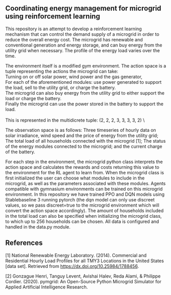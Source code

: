 
## Coordinating energy management for microgrid using reinforcement learning

This repository is an attempt to develop a reinforcement learning mechanism that can control the
demand supply of a microgrid in order to reduce the overall energy cost.
The microgrid has renewable and conventional generation and energy storage, and can buy energy from the
utility grid when necessary. The profile of the energy load varies over the time.

The environment itself is a modified gym environment.
The action space is a tuple representing the actions the microgrid can take: \
Turning on or off solar power, wind power and the gas generator, \
For each of the aforementioned modules: use power generated to support the load, sell to the utility grid,
or charge the battery. \
The microgrid can also buy energy from the utility grid to either support the load or charge the battery. \
Finally the microgrid can use the power stored in the battery to support the load. \
\
This is represented in the multidicrete tuple: (2, 2, 2, 3, 3, 3, 3, 2) \

The observation space is as follows: Three timeseries of hourly data on solar irradiance, wind speed and the price of 
energy from the utility grid; The total load of all households connected with the microgrid <a id="1">[1]</a>; The status of the energy 
modules connected to the microgrid; and the current charge of the battery.

For each step in the environment, the microgrid python class interprets the action space and calculates 
the rewards and costs returning this value to the environment for the RL agent to learn from.
When the microgrid class is first initialized the user can choose what modules to include in the microgrid, as well as the 
parameters associated with these modules. Agents compatible with gymnasium environments can be trained on this microgrid
environment. In this repository we have trained PPO and DQN models using Stablebaseline 3 running pytorch (the dqn model 
can only use discreet values, so we pass discreet=true to the microgrid environment which will convert the action space accordingly).
The amount of households included in the total load can also be specified when initializing the microgrid class, to which
up to 256 households can be chosen. All data is configured and handled in the data.py module.




## References
<a id="1">[1]</a> National Renewable Energy Laboratory. (2014). Commercial and Residential Hourly Load Profiles for all TMY3 Locations in the United States [data set]. Retrieved from https://dx.doi.org/10.25984/1788456.

<a id="1">[2]</a> Gonzague Henri, Tanguy Levent, Avishai Halev, Reda Alami, & Philippe Cordier. (2020). pymgrid: An Open-Source Python Microgrid Simulator for Applied Artificial Intelligence Research.